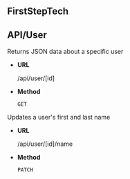 ## FirstStepTech

## API/User

Returns JSON data about a specific user
<br>

- **URL**

  /api/user/[id]

* **Method**

  `GET`

Updates a user's first and last name
<br>

- **URL**

  /api/user/[id]/name

* **Method**

  `PATCH`

